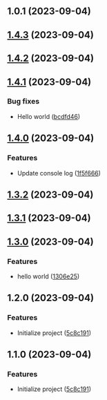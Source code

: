 

## 1.0.1 (2023-09-04)

## [1.4.3](https://github.com/jay-biztech/automate-release/compare/1.4.2...1.4.3) (2023-09-04)

## [1.4.2](https://github.com/jay-biztech/automate-release/compare/1.4.1...1.4.2) (2023-09-04)

## [1.4.1](https://github.com/jay-biztech/automate-release/compare/1.4.0...1.4.1) (2023-09-04)


### Bug fixes

* Hello world ([bcdfd46](https://github.com/jay-biztech/automate-release/commit/bcdfd46729542cdd0bf358ba03900d8d896045cb))

## [1.4.0](https://github.com/jay-biztech/automate-release/compare/1.3.2...1.4.0) (2023-09-04)


### Features

* Update console log ([1f5f666](https://github.com/jay-biztech/automate-release/commit/1f5f6662f29e90d132c1a3cbb75b0d1e4be6a692))

## [1.3.2](https://github.com/jay-biztech/automate-release/compare/1.3.1...1.3.2) (2023-09-04)

## [1.3.1](https://github.com/jay-biztech/automate-release/compare/1.3.0...1.3.1) (2023-09-04)

## [1.3.0](https://github.com/jay-biztech/automate-release/compare/1.2.0...1.3.0) (2023-09-04)


### Features

* hello world ([1306e25](https://github.com/jay-biztech/automate-release/commit/1306e25c4ecbe9da6f379dfa3e1755014ec8c12a))

## 1.2.0 (2023-09-04)


### Features

* Initialize project ([5c8c191](https://github.com/jay-biztech/automate-release/commit/5c8c1918a01030d45fbd6475e5e8c0acdcf66665))

## 1.1.0 (2023-09-04)


### Features

* Initialize project ([5c8c191](https://github.com/jay-biztech/automate-release/commit/5c8c1918a01030d45fbd6475e5e8c0acdcf66665))